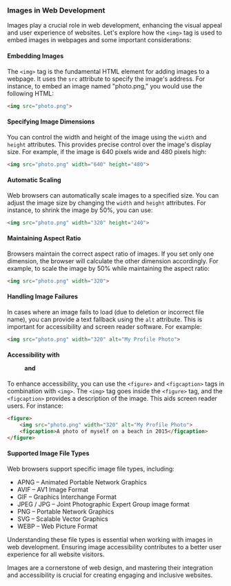 ### Images in Web Development

Images play a crucial role in web development, enhancing the visual appeal and user experience of websites. Let's explore how the `<img>` tag is used to embed images in webpages and some important considerations:

#### Embedding Images

The `<img>` tag is the fundamental HTML element for adding images to a webpage. It uses the `src` attribute to specify the image's address. For instance, to embed an image named "photo.png," you would use the following HTML:

```html
<img src="photo.png">
```

#### Specifying Image Dimensions

You can control the width and height of the image using the `width` and `height` attributes. This provides precise control over the image's display size. For example, if the image is 640 pixels wide and 480 pixels high:

```html
<img src="photo.png" width="640" height="480">
```

#### Automatic Scaling

Web browsers can automatically scale images to a specified size. You can adjust the image size by changing the `width` and `height` attributes. For instance, to shrink the image by 50%, you can use:

```html
<img src="photo.png" width="320" height="240">
```

#### Maintaining Aspect Ratio

Browsers maintain the correct aspect ratio of images. If you set only one dimension, the browser will calculate the other dimension accordingly. For example, to scale the image by 50% while maintaining the aspect ratio:

```html
<img src="photo.png" width="320">
```

#### Handling Image Failures

In cases where an image fails to load (due to deletion or incorrect file name), you can provide a text fallback using the `alt` attribute. This is important for accessibility and screen reader software. For example:

```html
<img src="photo.png" width="320" alt="My Profile Photo">
```

#### Accessibility with <figure> and <figcaption>

To enhance accessibility, you can use the `<figure>` and `<figcaption>` tags in combination with `<img>`. The `<img>` tag goes inside the `<figure>` tag, and the `<figcaption>` provides a description of the image. This aids screen reader users. For instance:

```html
<figure>
    <img src="photo.png" width="320" alt="My Profile Photo">
    <figcaption>A photo of myself on a beach in 2015</figcaption>
</figure>
```

#### Supported Image File Types

Web browsers support specific image file types, including:

- APNG – Animated Portable Network Graphics
- AVIF – AV1 Image Format
- GIF – Graphics Interchange Format
- JPEG / JPG – Joint Photographic Expert Group image format
- PNG – Portable Network Graphics
- SVG – Scalable Vector Graphics
- WEBP – Web Picture Format

Understanding these file types is essential when working with images in web development. Ensuring image accessibility contributes to a better user experience for all website visitors.

Images are a cornerstone of web design, and mastering their integration and accessibility is crucial for creating engaging and inclusive websites.